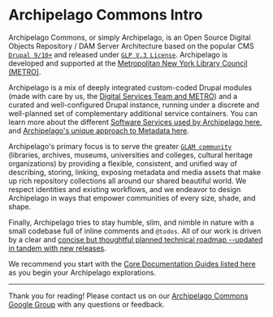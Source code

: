 # Archipelago Commons Intro

Archipelago Commons, or simply Archipelago, is an Open Source Digital Objects Repository / DAM Server Architecture based on the popular CMS [`Drupal 9/10+`](https://www.drupal.org) and released under [`GLP V.3 License`](https://www.gnu.org/licenses/gpl-3.0.txt). Archipelago is developed and supported at the [Metropolitan New York Library Council (METRO)](https://metro.org).

Archipelago is a mix of deeply integrated custom-coded Drupal modules (made with care by us, the [Digital Services Team and METRO](https://metro.org/digital-services)) and a curated and well-configured Drupal instance, running under a discrete and well-planned set of complementary additional service containers. You can learn more about the different [Software Services used by Archipelago here](devops.md), and [Archipelago's unique approach to Metadata here](metadatainarchipelago.md).

Archipelago's primary focus is to serve the greater [`GLAM community`](https://en.wikipedia.org/wiki/GLAM_(industry_sector)) (libraries, archives, museums, universities and colleges, cultural heritage organizations) by providing a flexible, consistent, and unified way of describing, storing, linking, exposing metadata and media assets that make up rich repository collections all around our shared beautiful world. We respect identities and existing workflows, and we endeavor to design Archipelago in ways that empower communities of every size, shade, and shape.

Finally, Archipelago tries to stay humble, slim, and nimble in nature with a small codebase full of inline comments and `@todos`. All of our work is driven by a clear and [concise but thoughtful planned technical roadmap --updated in tandem with new releases](https://github.com/esmero/archipelago-deployment/issues/269).

We recommend you start with the [Core Documentation Guides listed here](101_guides_list.md) as you begin your Archipelago explorations. 
___

Thank you for reading! Please contact us on our [Archipelago Commons Google Group](https://groups.google.com/forum/#!forum/archipelago-commons) with any questions or feedback.

